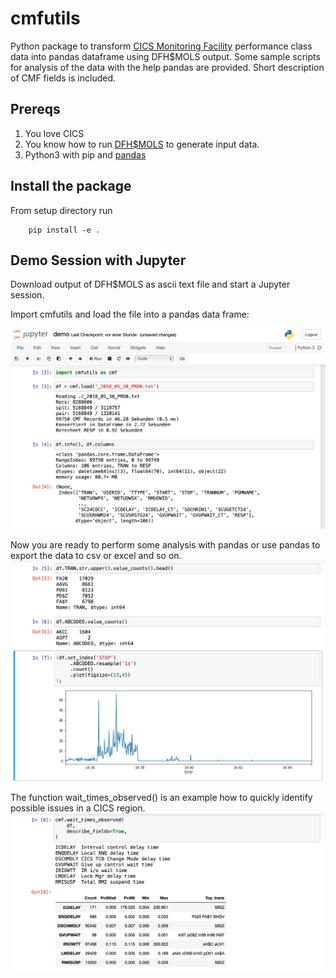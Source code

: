 # cmfutils
Python package to transform [CICS Monitoring Facility][cmf] performance class data into pandas dataframe using DFH$MOLS output.
Some sample scripts for analysis of the data with the help pandas are provided.
Short description of CMF fields is included.

[cmf]: https://www.ibm.com/support/knowledgecenter/en/SSGMCP_5.5.0/fundamentals/monitoring/workload_lp_cmf.html

## Prereqs
 1. You love CICS
 1. You know how to run [DFH$MOLS][mols] to generate input data.
 1. Python3 with pip and [pandas][pan]

[mols]: https://www.ibm.com/support/knowledgecenter/en/SSGMCP_5.5.0/reference/utilities/dfha61u.html#dfha61u
[pan]: https://pandas.pydata.org/docs/

## Install the package
From setup directory run
```
    pip install -e .
```

## Demo Session with Jupyter
Download output of DFH$MOLS as ascii text file and start a Jupyter session.

Import cmfutils and load the file into a pandas data frame: 

![Part(1)](screenshots/pandas-1.png)

Now you are ready to perform some analysis with pandas or use pandas to export the data to csv or excel and so on.
![Part(2)](screenshots/pandas-2.png)

The function wait\_times\_observed() is an example how to quickly identify possible issues in a CICS region.
![Part(3)](screenshots/pandas-3.png)

